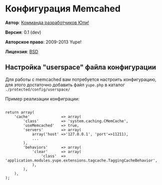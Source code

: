 # Конфигурация Memcahed #

**Автор**: [Комманда разработчиков Юпи!](http://yupe.ru/feedback/index?from=docs)

**Версия**: 0.1 (dev)

**Авторское право**:  2009-2013 Yupe!

**Лицензия**: [BSD](https://github.com/yupe/yupe/blob/master/LICENSE)

## Настройка "userspace" файла конфигурации ##

Для работы с memcached вам потребуется настроить конфигурацию, для этого достаточно добавить файл
`yupe.php` в каталог `./protected/config/userspace/`


Пример реализации конфиграции:

<pre><code class="php">
return array(
    'cache'              => array(
        'class'          => 'system.caching.CMemCache',
        'useMemcached'   => true,
        'servers'        => array(
            array('host' =>'127.0.0.1', 'port'=>11211),
            ...
        ),
        'behaviors'      => array(
            'clear'      => array(
                'class'  => 'application.modules.yupe.extensions.tagcache.TaggingCacheBehavior',
            ),
        ),
    ),
);
</code></pre>